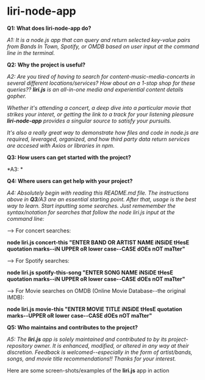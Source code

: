 # liri-node-app

**Q1: What does liri-node-app do?**
  
*A1: It is a node.js app that can query and return selected key-value pairs from Bands In Town, Spotify, or OMDB based on user input at the command line in the terminal.* 

**Q2: Why the project is useful?**
  
*A2: Are you tired of having to search for content-music-media-concerts in several different locations/services? How about an a 1-stop shop for these queries?? **liri.js** is an all-in-one media and experiential content details gopher.* 
  
*Whether it's attending a concert, a deep dive into a particular movie that strikes your interet, or getting the link to a track for your listening pleasure **liri-node-app** provides a singular source to satisfy your pursuits.* 
  
*It's also a really great way to demonstrate how files and code in node.js are required, leveraged, organized, and how third party data return services are accesed with Axios or libraries in npm.*

**Q3: How users can get started with the project?**
  
*A3: *

**Q4: Where users can get help with your project?**
  
*A4: Absolutely begin with reading this README.md file. The instructions above in **Q3**/A3 are an essential starting point. After that, usage is the best way to learn. Start inputting some searches. Just rememember the syntax/notation for searches that follow the node liri.js input at the command line:*
  
--> For concert searches:
  
**node liri.js concert-this "ENTER BAND OR ARTIST NAME iNSiDE tHesE quotation marks--iN UPPER oR lower case--CASE dOEs nOT maTter"**
  
--> For Spotify searches:
  
**node liri.js spotify-this-song "ENTER SONG NAME iNSiDE tHesE quotation marks--iN UPPER oR lower case--CASE dOEs nOT maTter"**
  
--> For Movie searches on OMDB (Online Movie Database--the original IMDB):
  
**node liri.js movie-this "ENTER MOVIE TITLE iNSiDE tHesE quotation marks--UPPER oR lower case--CASE dOEs nOT maTter"**
  
**Q5: Who maintains and contributes to the project?**
  
*A5: The **liri.js** app is solely maintained and contributed to by its project-repository owner. It is enhanced, modified, or altered in any way at their discretion. Feedback is welcomed--especially in the form of artist/bands, songs, and movie title recommendations!! Thanks for your interest.*
  
Here are some screen-shots/examples of the **liri.js** app in action
  
 
